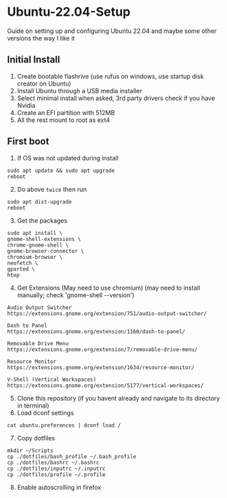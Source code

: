 # Ubuntu-22.04-Setup
Guide on setting up and configuring Ubuntu 22.04 and maybe some other versions the way I like it

## Initial Install
1. Create bootable flashrive (use rufus on windows, use startup disk creator on Ubuntu)
2. Install Ubuntu through a USB media installer
3. Select minimal install when asked, 3rd party drivers check if you have Nvidia 
4. Create an EFI partition with 512MB
5. All the rest mount to root as ext4

## First boot
1. If OS was not updated during install
```
sudo apt update && sudo apt upgrade
reboot
```
2. Do above `twice` then run
```
sudo apt dist-upgrade
reboot
```
3. Get the packages
```
sudo apt install \
gnome-shell-extensions \
chrome-gnome-shell \
gnome-browser-connector \
chromium-browser \
neofetch \
gparted \
htop
```
4. Get Extensions (May need to use chromium) (may need to install manually; check 'gnome-shell --version')
```
Audio Output Switcher
https://extensions.gnome.org/extension/751/audio-output-switcher/

Dash to Panel
https://extensions.gnome.org/extension/1160/dash-to-panel/

Removable Drive Menu
https://extensions.gnome.org/extension/7/removable-drive-menu/

Resource Monitor
https://extensions.gnome.org/extension/1634/resource-monitor/

V-Shell (Vertical Workspaces)
https://extensions.gnome.org/extension/5177/vertical-workspaces/
```
5. Clone this repository (if you havent already and navigate to its directory in terminal)
6. Load dconf settings
```
cat ubuntu.preferences | dconf load /
``` 
7. Copy dotfiles
```
mkdir ~/Scripts
cp ./dotfiles/bash_profile ~/.bash_profile
cp ./dotfiles/bashrc ~/.bashrc
cp ./dotfiles/inputrc ~/.inputrc
cp ./dotfiles/profile ~/.profile
```
8. Enable autoscrolling in firefox

